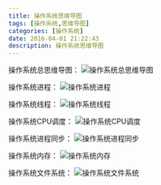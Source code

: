 ```yaml
---
title: 操作系统思维导图
tags: [操作系统,思维导图]
categories: [操作系统]
date: 2016-04-01 21:22:43
description: 操作系统思维导图
---
```

操作系统总思维导图：
![操作系统总思维导图](1.png)

操作系统进程：
![操作系统进程](2.png)

操作系统线程：
![操作系统线程](3.png)

操作系统CPU调度：
![操作系统CPU调度](4.png)

操作系统进程同步：
![操作系统进程同步](5.png)

操作系统内存：
![操作系统内存](6.png)

操作系统文件系统：
![操作系统文件系统](7.png)